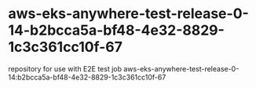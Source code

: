 # aws-eks-anywhere-test-release-0-14-b2bcca5a-bf48-4e32-8829-1c3c361cc10f-67
repository for use with E2E test job aws-eks-anywhere-test-release-0-14:b2bcca5a-bf48-4e32-8829-1c3c361cc10f-67
